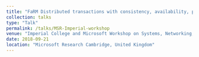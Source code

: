 ```yaml
---
title: "FaRM Distributed transactions with consistency, availability, performance, and opacity"
collection: talks
type: "Talk"
permalink: /talks/MSR-Imperial-workshop
venue: "Imperial College and Microsoft Workshop on Systems, Networking, and Related Topics"
date: 2018-09-21
location: "Microsoft Research Cambridge, United Kingdom"
---
```




